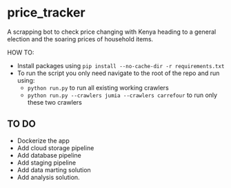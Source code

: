
# price_tracker

A scrapping bot to check price changing with Kenya heading to a general election and the soaring prices of household items.

HOW TO:

- Install packages using `pip install --no-cache-dir -r requirements.txt`
- To run the script you only need navigate to the root of the repo and run using:
  - `python run.py`  to run all existing working crawlers
  - `python run.py --crawlers jumia --crawlers carrefour` to run only these two crawlers

## TO DO

- Dockerize the app
- Add cloud storage pipeline
- Add database pipeline
- Add staging pipeline
- Add data marting solution
- Add analysis solution.
